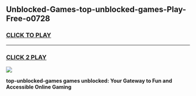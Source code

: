 
## Unblocked-Games-top-unblocked-games-Play-Free-o0728
<h3>
<a href="https://premium76.site?title=top-unblocked-games&ref=15A">CLICK TO PLAY</a></h3>
<hr>

<h3>
<a href="https://premium76.site?title=top-unblocked-games&ref=15A">CLICK 2 PLAY</a>
  
</h3>

<a href="https://premium76.site?title=top-unblocked-games&ref=15A"><img src="https://clearcache.store/games.png"></a>


**top-unblocked-games games unblocked: Your Gateway to Fun and Accessible Online Gaming**
